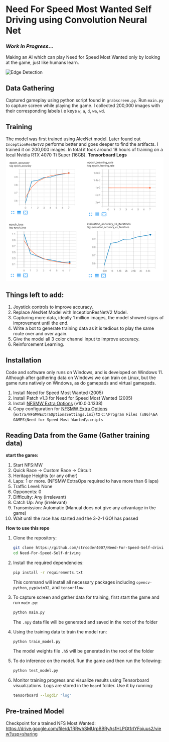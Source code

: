 # Need For Speed Most Wanted Self Driving using Convolution Neural Net


<h3><i>Work in Progress...</i></h3>

Making an AI which can play Need for Speed Most Wanted only by looking at the game, just like humans learn.

![Edge Detection](/images/nfsmw1.gif)

## Data Gathering
Captured gameplay using python script found in `grabscreen.py`. Run `main.py` to capture screen while playing the game. 
I collected 200,000 images with their corresponding labels i.e keys `w`, `a`, `d`, `wa`, `wd`.

## Training
The model was first trained using AlexNet model. Later found out `InceptionResNetV2` performs better and goes deeper to find the artifacts. I trained it on 200,000 images.
In total it took around 18 hours of training on a local Nvidia RTX 4070 Ti Super (16GB).
**Tensorboard Logs**
![Training](/images/training.png)

## Things left to add:
1. Joystick controls to improve accuracy.
2. Replace AlexNet Model with InceptionResNetV2 Model.
3. Capturing more data, ideally 1 million images, the model showed signs of improvement until the end.
4. Write a bot to generate training data as it is tedious to play the same route over and over again.
5. Give the model all 3 color channel input to improve accuracy.
6. Reinforcement Learning. 

## Installation
Code and software only runs on Windows, and is developed on Windows 11. Although after gathering data on Windows we can train on Linux, but the game runs natively on Windows, as do gamepads and virtual gamepads.
1. Install Need for Speed Most Wanted (2005)
2. Install Patch v1.3 for Need for Speed Most Wanted (2005)
3. Install [NFSMW Extra Options](https://github.com/ExOptsTeam/NFSMWExOpts/releases) (v10.0.0.1338)
4. Copy configuration for [NFSMW Extra Options](https://github.com/ExOptsTeam/NFSMWExOpts/releases) (`extra/NFSMWExtraOptionsSettings.ini`) to `C:\Program Files (x86)\EA GAMES\Need for Speed Most Wanted\scripts` 

## Reading Data from the Game (Gather training data)
**start the game:**
1. Start NFS:MW
2. Quick Race -> Custom Race -> Circuit
3. Heritage Heights (or any other)
4. Laps: 1 or more. (NFSMW ExtraOps required to have more than 6 laps)
5. Traffic Level: None
6. Opponents: 0
7. Difficulty: Any (irrelevant)
8. Catch Up: Any (irrelevant)
9. Transmission: Automatic (Manual does not give any advantage in the game)
10. Wait until the race has started and the 3-2-1 GO! has passed

**How to use this repo**
1. Clone the repository:
   ```bash
   git clone https://github.com/strcoder4007/Need-For-Speed-Self-driving.git
   cd Need-For-Speed-Self-driving
   ```

2. Install the required dependencies:
   ```bash
   pip install -r requirements.txt
   ```
   This command will install all necessary packages including `opencv-python`, `pypiwin32`, and `tensorflow`.

3. To capture screen and gather data for training, first start the game and run `main.py`:
   ```bash
   python main.py
   ```
   The `.npy` data file will be generated and saved in the root of the folder

4. Using the training data to train the model run:
   ```bash
   python train_model.py
   ```
   The model weights file `.h5` will be generated in the root of the folder
   
6. To do inference on the model. Run the game and then run the following:
   ```bash
   python test_model.py
   ```

7. Monitor training progress and visualize results using Tensorboard visualizations. Logs are stored in the `board` folder. Use it by running:
    ```bash
    tensorboard --logdir "log"

    
    ```

## Pre-trained Model

Checkpoint for a trained NFS Most Wanted: https://drive.google.com/file/d/1RRwhSMUrpBBRyAsfHLPGt1rlYFoiuus2/view?usp=sharing
